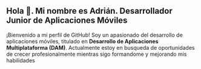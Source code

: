 ## Hola 👋. Mi nombre es Adrián. Desarrollador Junior de Aplicaciones Móviles
¡Bienvenido a mi perfil de GitHub! Soy un apasionado del desarrollo de aplicaciones móviles, titulado en **Desarrollo de Aplicaciones Multiplataforma (DAM)**. Actualmente estoy en busqueda de oportunidades de crecer profesionalmente mientras sigo formandome y mejorando mis habilidades
